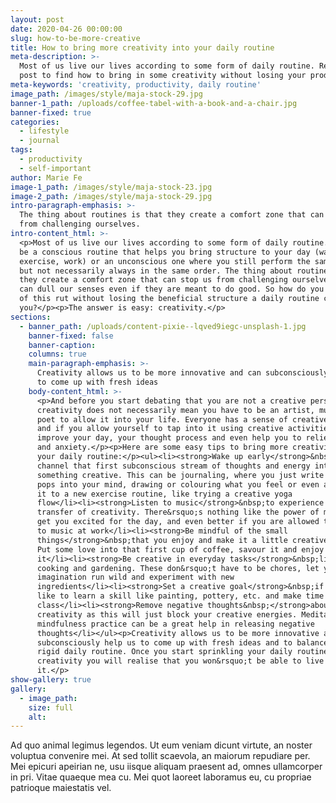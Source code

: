 ```yaml
---
layout: post
date: 2020-04-26 00:00:00
slug: how-to-be-more-creative
title: How to bring more creativity into your daily routine
meta-description: >-
  Most of us live our lives according to some form of daily routine. Read this
  post to find how to bring in some creativity without losing your productivity.
meta-keywords: 'creativity, productivity, daily routine'
image_path: /images/style/maja-stock-29.jpg
banner-1_path: /uploads/coffee-tabel-with-a-book-and-a-chair.jpg
banner-fixed: true
categories:
  - lifestyle
  - journal
tags:
  - productivity
  - self-important
author: Marie Fe
image-1_path: /images/style/maja-stock-23.jpg
image-2_path: /images/style/maja-stock-29.jpg
intro-paragraph-emphasis: >-
  The thing about routines is that they create a comfort zone that can stop us
  from challenging ourselves.
intro-content_html: >-
  <p>Most of us live our lives according to some form of daily routine. It can
  be a conscious routine that helps you bring structure to your day (wake up,
  exercise, work) or an unconscious one where you still perform the same tasks
  but not necessarily always in the same order. The thing about routines is that
  they create a comfort zone that can stop us from challenging ourselves. They
  can dull our senses even if they are meant to do good. So how do you get out
  of this rut without losing the beneficial structure a daily routine can give
  you?</p><p>The answer is easy: creativity.</p>
sections:
  - banner_path: /uploads/content-pixie--lqved9iegc-unsplash-1.jpg
    banner-fixed: false
    banner-caption:
    columns: true
    main-paragraph-emphasis: >-
      Creativity allows us to be more innovative and can subconsciously help us
      to come up with fresh ideas
    body-content_html: >-
      <p>And before you start debating that you are not a creative person,
      creativity does not necessarily mean you have to be an artist, musician or
      poet to allow it into your life. Everyone has a sense of creative energy,
      and if you allow yourself to tap into it using creative activities, it can
      improve your day, your thought process and even help you to relieve stress
      and anxiety.</p><p>Here are some easy tips to bring more creativity into
      your daily routine:</p><ul><li><strong>Wake up early</strong>&nbsp;and
      channel that first subconscious stream of thoughts and energy into
      something creative. This can be journaling, where you just write whatever
      pops into your mind, drawing or colouring what you feel or even applying
      it to a new exercise routine, like trying a creative yoga
      flow</li><li><strong>Listen to music</strong>&nbsp;to experience a
      transfer of creativity. There&rsquo;s nothing like the power of music to
      get you excited for the day, and even better if you are allowed to listen
      to music at work</li><li><strong>Be mindful of the small
      things</strong>&nbsp;that you enjoy and make it a little creative ritual.
      Put some love into that first cup of coffee, savour it and enjoy
      it</li><li><strong>Be creative in everyday tasks</strong>&nbsp;like
      cooking and gardening. These don&rsquo;t have to be chores, let your
      imagination run wild and experiment with new
      ingredients</li><li><strong>Set a creative goal</strong>&nbsp;if you would
      like to learn a skill like painting, pottery, etc. and make time to join a
      class</li><li><strong>Remove negative thoughts&nbsp;</strong>about your
      creativity as this will just block your creative energies. Meditation and
      mindfulness practice can be a great help in releasing negative
      thoughts</li></ul><p>Creativity allows us to be more innovative and can
      subconsciously help us to come up with fresh ideas and to balance out a
      rigid daily routine. Once you start sprinkling your daily routine with
      creativity you will realise that you won&rsquo;t be able to live without
      it.</p>
show-gallery: true
gallery:
  - image_path:
    size: full
    alt:
---
```


Ad quo animal legimus legendos. Ut eum veniam dicunt virtute, an noster voluptua convenire mei. At sed tollit scaevola, an maiorum repudiare per. Mei epicuri apeirian ne, usu iisque aliquam praesent ad, omnes ullamcorper in pri. Vitae quaeque mea cu. Mei quot laoreet laboramus eu, cu propriae patrioque maiestatis vel.

&nbsp;
